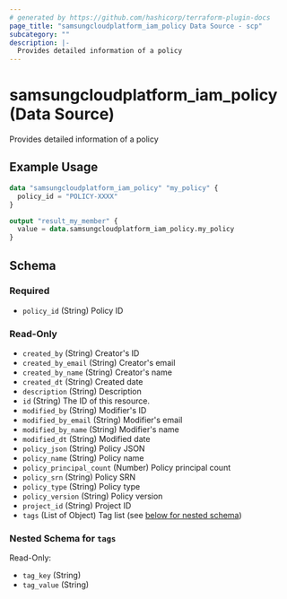 ```yaml
---
# generated by https://github.com/hashicorp/terraform-plugin-docs
page_title: "samsungcloudplatform_iam_policy Data Source - scp"
subcategory: ""
description: |-
  Provides detailed information of a policy
---
```


# samsungcloudplatform_iam_policy (Data Source)

Provides detailed information of a policy

## Example Usage

```terraform
data "samsungcloudplatform_iam_policy" "my_policy" {
  policy_id = "POLICY-XXXX"
}

output "result_my_member" {
  value = data.samsungcloudplatform_iam_policy.my_policy
}
```

<!-- schema generated by tfplugindocs -->
## Schema

### Required

- `policy_id` (String) Policy ID

### Read-Only

- `created_by` (String) Creator's ID
- `created_by_email` (String) Creator's email
- `created_by_name` (String) Creator's name
- `created_dt` (String) Created date
- `description` (String) Description
- `id` (String) The ID of this resource.
- `modified_by` (String) Modifier's ID
- `modified_by_email` (String) Modifier's email
- `modified_by_name` (String) Modifier's name
- `modified_dt` (String) Modified date
- `policy_json` (String) Policy JSON
- `policy_name` (String) Policy name
- `policy_principal_count` (Number) Policy principal count
- `policy_srn` (String) Policy SRN
- `policy_type` (String) Policy type
- `policy_version` (String) Policy version
- `project_id` (String) Project ID
- `tags` (List of Object) Tag list (see [below for nested schema](#nestedatt--tags))

<a id="nestedatt--tags"></a>
### Nested Schema for `tags`

Read-Only:

- `tag_key` (String)
- `tag_value` (String)



